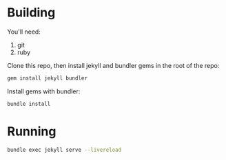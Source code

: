 # Building

You'll need:

1. git
1. ruby

Clone this repo, then install jekyll and bundler gems in the root of the repo:

```sh
gem install jekyll bundler
```

Install gems with bundler:

```sh
bundle install
```

# Running

```sh
bundle exec jekyll serve --livereload
```
